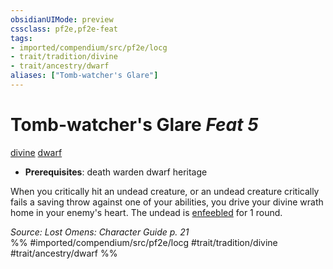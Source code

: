 ```yaml
---
obsidianUIMode: preview
cssclass: pf2e,pf2e-feat
tags:
- imported/compendium/src/pf2e/locg
- trait/tradition/divine
- trait/ancestry/dwarf
aliases: ["Tomb-watcher's Glare"]
---
```

# Tomb-watcher's Glare  *Feat 5*  
[divine](divine.md)  [dwarf](dwarf.md)  

- **Prerequisites**: death warden dwarf heritage

When you critically hit an undead creature, or an undead creature critically fails a saving throw against one of your abilities, you drive your divine wrath home in your enemy's heart. The undead is [enfeebled](conditions.md#Enfeebled) for 1 round.

*Source: Lost Omens: Character Guide p. 21*  
%% #imported/compendium/src/pf2e/locg #trait/tradition/divine #trait/ancestry/dwarf %%